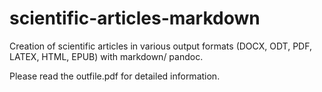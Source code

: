 # scientific-articles-markdown
Creation of scientific articles in various output formats (DOCX, ODT, PDF, LATEX, HTML, EPUB) with markdown/ pandoc.

Please read the outfile.pdf for detailed information.
